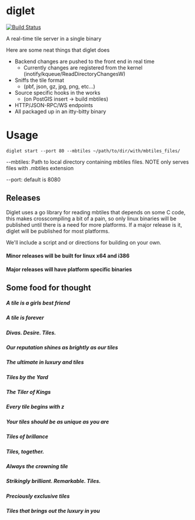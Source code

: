 # diglet

[![Build Status](https://travis-ci.org/buckhx/diglet.svg?branch=master)](https://travis-ci.org/buckhx/diglet)

A real-time tile server in a single binary

Here are some neat things that diglet does

* Backend changes are pushed to the front end in real time
  * Currently changes are registered from the kernel (inotify/kqueue/ReadDirectoryChangesW)
* Sniffs the tile format 
  * (pbf, json, gz, jpg, png, etc...)
* Source specific hooks in the works
  * (on PostGIS insert -> build mbtiles)
* HTTP/JSON-RPC/WS endpoints
* All packaged up in an itty-bitty binary

# Usage
 
    diglet start --port 80 --mbtiles ~/path/to/dir/with/mbtiles_files/

--mbtiles: Path to local directory containing mbtiles files. NOTE only serves files
with .mbtiles extension

--port: default is 8080

## Releases

Diglet uses a go library for reading mbtiles that depends on some C code, this makes
crosscompiling a bit of a pain, so only linux binaries will be published until there
is a need for more platforms. If a major release is it, diglet will be published for
most platforms.

We'll include a script and or directions for building on your own.

#### Minor releases will be built for linux x64 and i386

#### Major releases will have platform specific binaries

## Some food for thought

##### A tile is a girls best friend
##### A tile is forever
##### Divas. Desire. Tiles.
##### Our reputation shines as brightly as our tiles
##### The ultimate in luxury and tiles
##### Tiles by the Yard
##### The Tiler of Kings
##### Every tile begins with z
##### Your tiles should be as unique as you are
##### Tiles of brillance
##### Tiles, together.
##### Always the crowning tile
##### Strikingly brilliant. Remarkable. Tiles.
##### Preciously exclusive tiles
##### Tiles that brings out the luxury in you

